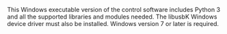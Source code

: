 This Windows executable version of the control software includes Python 3 and all the supported libraries and modules needed.  The libusbK Windows device driver must also be installed.  Windows version 7 or later is required.

